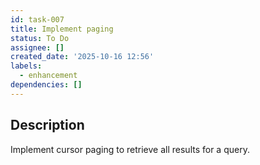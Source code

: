 ```yaml
---
id: task-007
title: Implement paging
status: To Do
assignee: []
created_date: '2025-10-16 12:56'
labels:
  - enhancement
dependencies: []
---
```


## Description

<!-- SECTION:DESCRIPTION:BEGIN -->
Implement cursor paging to retrieve all results for a query.
<!-- SECTION:DESCRIPTION:END -->
